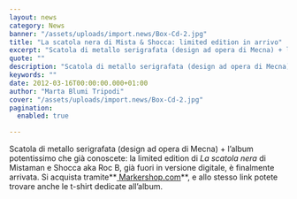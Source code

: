 ```yaml
---
layout: news
category: News
banner: "/assets/uploads/import.news/Box-Cd-2.jpg"
title: "La scatola nera di Mista & Shocca: limited edition in arrivo"
excerpt: "Scatola di metallo serigrafata (design ad opera di Mecna) + l’album potentissimo che già conoscete: la limited edition di La scatola nera di Mistaman e Shocca aka Roc B, già fuori in versione digitale, è finalmente arrivata. Si acquista tramite Markershop.com, e allo stesso link potete trovare anche le t-shirt dedicate all’album"
quote: ""
description: "Scatola di metallo serigrafata (design ad opera di Mecna) + l’album potentissimo che già conoscete: la limited edition di La scatola nera di Mistaman e Shocca aka Roc B, già fuori in versione digitale, è finalmente arrivata. Si acquista tramite Markershop.com, e allo stesso link potete trovare anche le t-shirt dedicate all’album"
keywords: ""
date: 2012-03-16T00:00:00.000+01:00
author: "Marta Blumi Tripodi"
cover: "/assets/uploads/import.news/Box-Cd-2.jpg"
pagination:
  enabled: true

---
```


Scatola di metallo serigrafata (design ad opera di Mecna) + l’album potentissimo che già conoscete: la limited edition di _La scatola nera_ di Mistaman e Shocca aka Roc B, già fuori in versione digitale, è finalmente arrivata. Si acquista tramite**[ Markershop.com](http://www.markershop.com/it/unltd-struggle/la-scatola-nera-cd-limited-edition-metal-box "http://www.markershop.com/it/unltd-struggle/la-scatola-nera-cd-limited-edition-metal-box")**, e allo stesso link potete trovare anche le t-shirt dedicate all’album.
